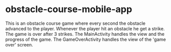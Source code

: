 # obstacle-course-mobile-app
This is an obstacle course game where every second the obstacle advanced to the player.
Whenever the player hit an obstacle he get a strike. The game is over after 3 strikes.
The MainActivity handles the view and the progress of the game.
The GameOverActivity handles the view of the 'game over' screen.
